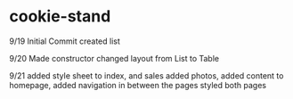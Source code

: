 # cookie-stand

9/19 Initial Commit
created list

9/20 Made constructor
changed layout from List to Table

9/21 
added style sheet to index, and sales 
added photos, added content to homepage, added navigation in between the pages
styled both pages